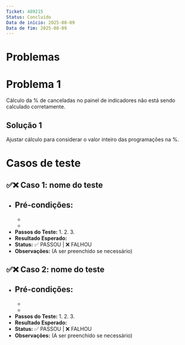 ```yaml
---
Ticket: 489215
Status: Concluído
Data de início: 2025-08-09
Data de fim: 2025-08-09
---
```

# Problemas
# Problema 1

Cálculo da % de canceladas no painel de indicadores não está sendo calculado corretamente.
## Solução 1

Ajustar cálculo para considerar o valor inteiro das programações na %.

# Casos de teste

## ✅❌ Caso 1: nome do teste

- **Pré-condições:**
    - 
    - 
    - 
- **Passos do Teste:**
    1. 
    2. 
    3. 
- **Resultado Esperado:** 
- **Status:** ✅ PASSOU | ❌ FALHOU
- **Observações:** (A ser preenchido se necessário)

## ✅❌ Caso 2: nome do teste

- **Pré-condições:**
    - 
    - 
    - 
- **Passos do Teste:**
    1. 
    2. 
    3. 
- **Resultado Esperado:** 
- **Status:** ✅ PASSOU | ❌ FALHOU
- **Observações:** (A ser preenchido se necessário)


